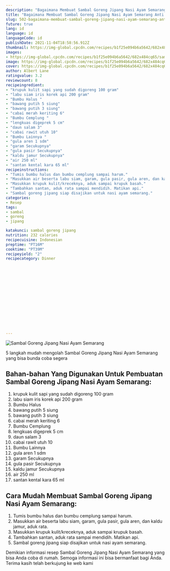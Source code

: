 ```yaml
---
description: "Bagaimana Membuat Sambal Goreng Jipang Nasi Ayam Semarang Anti Gagal"
title: "Bagaimana Membuat Sambal Goreng Jipang Nasi Ayam Semarang Anti Gagal"
slug: 502-bagaimana-membuat-sambal-goreng-jipang-nasi-ayam-semarang-anti-gagal
future: true
lang: id
language: id
languageCode: id
publishDate: 2021-11-04T18:58:56.912Z 
thumbnail: https://img-global.cpcdn.com/recipes/b1f25e094b6a5642/682x484cq65/sambal-goreng-jipang-nasi-ayam-semarang-foto-resep-utama.png
images:
- https://img-global.cpcdn.com/recipes/b1f25e094b6a5642/682x484cq65/sambal-goreng-jipang-nasi-ayam-semarang-foto-resep-utama.png
image: https://img-global.cpcdn.com/recipes/b1f25e094b6a5642/682x484cq65/sambal-goreng-jipang-nasi-ayam-semarang-foto-resep-utama.png
cover: https://img-global.cpcdn.com/recipes/b1f25e094b6a5642/682x484cq65/sambal-goreng-jipang-nasi-ayam-semarang-foto-resep-utama.png
author: Albert Lane
ratingvalue: 3.2
reviewcount: 8
recipeingredient:
- "krupuk kulit sapi yang sudah digoreng 100 gram"
- "labu siam iris korek api 200 gram"
- "Bumbu Halus "
- "bawang putih 5 siung"
- "bawang putih 3 siung"
- "cabai merah keriting 6"
- "Bumbu Cemplung "
- "lengkuas digeprek 5 cm"
- "daun salam 3"
- "cabai rawit utuh 10"
- "Bumbu Lainnya "
- "gula aren 1 sdm"
- "garam Secukupnya"
- "gula pasir Secukupnya"
- "kaldu jamur Secukupnya"
- "air 250 ml"
- "santan kental kara 65 ml"
recipeinstructions:
- "Tumis bumbu halus dan bumbu cemplung sampai harum."
- "Masukkan air beserta labu siam, garam, gula pasir, gula aren, dan kaldu jamur, aduk rata."
- "Masukkan krupuk kulit/kreceknya, aduk sampai krupuk basah."
- "Tambahkan santan, aduk rata sampai mendidih. Matikan api."
- "Sambal goreng jipang siap disajikan untuk nasi ayam semarang."
categories:
- Resep
tags:
- sambal
- goreng
- jipang

katakunci: sambal goreng jipang 
nutrition: 232 calories
recipecuisine: Indonesian
preptime: "PT16M"
cooktime: "PT39M"
recipeyield: "2"
recipecategory: Dinner


     
    
    
    
    
    
    
    
    
    
    
      
    
---
```



![Sambal Goreng Jipang Nasi Ayam Semarang](https://img-global.cpcdn.com/recipes/b1f25e094b6a5642/682x484cq65/sambal-goreng-jipang-nasi-ayam-semarang-foto-resep-utama.png)

5 langkah mudah mengolah  Sambal Goreng Jipang Nasi Ayam Semarang yang bisa bunda coba segera

<!--inarticleads1-->

## Bahan-bahan Yang Digunakan Untuk Pembuatan Sambal Goreng Jipang Nasi Ayam Semarang:

1. krupuk kulit sapi yang sudah digoreng 100 gram
1. labu siam iris korek api 200 gram
1. Bumbu Halus 
1. bawang putih 5 siung
1. bawang putih 3 siung
1. cabai merah keriting 6
1. Bumbu Cemplung 
1. lengkuas digeprek 5 cm
1. daun salam 3
1. cabai rawit utuh 10
1. Bumbu Lainnya 
1. gula aren 1 sdm
1. garam Secukupnya
1. gula pasir Secukupnya
1. kaldu jamur Secukupnya
1. air 250 ml
1. santan kental kara 65 ml



<!--inarticleads2-->

## Cara Mudah Membuat Sambal Goreng Jipang Nasi Ayam Semarang:

1. Tumis bumbu halus dan bumbu cemplung sampai harum.
1. Masukkan air beserta labu siam, garam, gula pasir, gula aren, dan kaldu jamur, aduk rata.
1. Masukkan krupuk kulit/kreceknya, aduk sampai krupuk basah.
1. Tambahkan santan, aduk rata sampai mendidih. Matikan api.
1. Sambal goreng jipang siap disajikan untuk nasi ayam semarang.




Demikian informasi  resep Sambal Goreng Jipang Nasi Ayam Semarang   yang bisa Anda coba di rumah. Semoga informasi ini bisa bermanfaat bagi Anda. Terima kasih telah berkujung ke web kami
